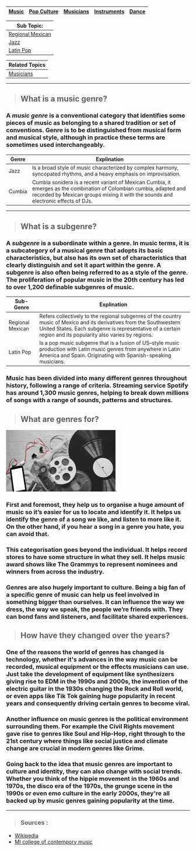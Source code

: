 | [Music](music.md) | [Pop Culture](pop-culutre)| [Musicians](musicians.md) | [Instruments](instruments.md) | [Dance](dance.md) |
| -------- | ------- | ------- | ------ | -------- |


| Sub Topic: |
|-------|
| [Regional Mexican](regional-mexican.md)| 
| [Jazz](jazz.md) |
| [Latin Pop](latin-pop.md) |

| Related Topics |
| --- |
| [Musicians](musicians.md) | 
___

> ## What is a music genre?
### A *music genre* is a conventional category that identifies some pieces of music as belonging to a shared tradition or set of conventions. Genre is to be distinguished from musical form and musical style, although in practice these terms are sometimes used interchangeably.


| Genre | Explination|
| ---------------| --------|
| Jazz |  Is a broad style of music characterized by complex harmony, syncopated rhythms, and a heavy emphasis on improvisation.  |
| Cumbia | Cumbia sonidera is a recent variant of Mexican Cumbia, it emerges as the combination of Colombian cumbia, adapted and recorded by Mexican groups mixing it with the sounds and electronic effects of DJs. |
___


> ## What is a subgenre?
### A *subgenre* is a subordinate within a genre. In music terms, it is a subcategory of a musical genre that adopts its basic characteristics, but also has its own set of characteristics that clearly distinguish and set it apart within the genre. A subgenre is also often being referred to as a style of the genre. The proliferation of popular music in the 20th century has led to over 1,200 definable subgenres of music.

| Sub-Genre | Explination|
| ---------------| --------|
| Regional Mexican  | Refers collectively to the regional subgenres of the country music of Mexico and its derivatives from the Southwestern United States. Each subgenre is representative of a certain region and its popularity also varies by regions. |
| Latin Pop | Is a pop music subgenre that is a fusion of US–style music production with Latin music genres from anywhere in Latin America and Spain. Originating with Spanish-speaking musicians. |

### Music has been divided into many different genres throughout history, following a range of criteria. Streaming service Spotify has around 1,300 music genres, helping to break down millions of songs with a range of sounds, patterns and structures. 

> ## What are genres for?
![ Record with film and a phone scattered covering all corners except the top- left.](genre.jpg).

### First and foremost, they help us to organise a huge amount of music so it’s easier for us to locate and identify it. It helps us identify the genre of a song we like, and listen to more like it. On the other hand, if you hear a song in a genre you hate, you can avoid that. 

### This categorisation goes beyond the individual. It helps record stores to have some structure in what they sell. It helps music award shows like The Grammys to represent nominees and winners from across the industry. 

### Genres are also hugely important to culture. Being a big fan of a specific genre of music can help us feel involved in something bigger than ourselves. It can influence the way we dress, the way we speak, the people we’re friends with. They can bond fans and listeners, and facilitate shared experiences.

> ## How have they changed over the years?

### One of the reasons the world of genres has changed is technology, whether it's advances in the way music can be recorded, musical equipment or the effects musicians can use. Just take the development of equipment like synthesizers giving rise to EDM in the 1990s and 2000s, the invention of the electric guitar in the 1930s changing the Rock and Roll world, or even apps like Tik Tok gaining huge popularity in recent years and consequently driving certain genres to become viral.

### Another influence on music genres is the political environment surrounding them. For example the Civil Rights movement gave rise to genres like Soul and Hip-Hop, right through to the 21st century where things like social justice and climate change are crucial in modern genres like Grime.

### Going back to the idea that music genres are important to culture and identity, they can also change with social trends. Whether you think of the hippie movement in the 1960s and 1970s, the disco era of the 1970s, the grunge scene in the 1990s or even emo culture in the early 2000s, they're all backed up by music genres gaining popularity at the time.
---

 > ### Sources : 
 - [Wikipedia](https://en.wikipedia.org/wiki/Music_genre)
 - [MI college of contempory music](https://www.mi.edu/in-the-know/symphony-change-tracing-evolution-music-genres/)
 